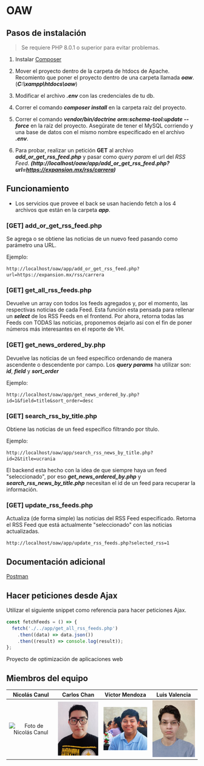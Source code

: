 # OAW

## Pasos de instalación

> Se requiere PHP 8.0.1 o superior para evitar problemas.

1. Instalar [Composer](https://getcomposer.org/download/)

2. Mover el proyecto dentro de la carpeta de htdocs de Apache. Recomiento que poner el proyecto dentro de una carpeta llamada **_oaw_**. (**_C:\xampp\htdocs\oaw_**)

3. Modificar el archivo **_.env_** con las credenciales de tu db.

4. Correr el comando **_composer install_** en la carpeta raíz del proyecto.

5. Correr el comando **_vendor/bin/doctrine orm:schema-tool:update --force_** en la raíz del proyecto. Asegúrate de tener el MySQL corriendo y una base de datos con el mismo nombre especificado en el archivo **_.env_**.

6. Para probar, realizar un petición **GET** al archivo **_add_or_get_rss_feed.php_** y pasar como _query param_ el url del _RSS Feed_. **_(http://localhost/oaw/app/add_or_get_rss_feed.php?url=https://expansion.mx/rss/carrera)_**

## Funcionamiento

- Los servicios que provee el back se usan haciendo fetch a los 4 archivos que están en la carpeta **_app_**.

### [GET] add_or_get_rss_feed.php

Se agrega o se obtiene las noticias de un nuevo feed pasando como parámetro una URL.

Ejemplo:

```
http://localhost/oaw/app/add_or_get_rss_feed.php?url=https://expansion.mx/rss/carrera
```

### [GET] get_all_rss_feeds.php

Devuelve un array con todos los feeds agregados y, por el momento, las respectivas noticias de cada Feed. Esta función esta pensada para rellenar un **_select_** de los RSS Feeds en el frontend. Por ahora, retorna todas las Feeds con TODAS las noticias, proponemos dejarlo así con el fin de poner números más interesantes en el reporte de VH.

### [GET] get_news_ordered_by.php

Devuelve las noticias de un feed específico ordenando de manera ascendente o descendente por campo. Los **_query params_** ha utilizar son: **_id_**, **_field_** y **_sort_order_**

Ejemplo:

```
http://localhost/oaw/app/get_news_ordered_by.php?id=1&field=title&sort_order=desc
```

### [GET] search_rss_by_title.php

Obtiene las noticias de un feed específico filtrando por título.

Ejemplo:

```
http://localhost/oaw/app/search_rss_news_by_title.php?id=2&title=ucrania
```

El backend esta hecho con la idea de que siempre haya un feed "seleccionado", por eso **_get_news_ordered_by.php_** y **_search_rss_news_by_title.php_** necesitan el id de un feed para recuperar la información.

### [GET] update_rss_feeds.php

Actualiza (de forma simple) las noticias del RSS Feed especificado. Retorna el RSS Feed que está actualmente "seleccionado" con las noticias actualizadas.

```
http://localhost/oaw/app/update_rss_feeds.php?selected_rss=1
```

## Documentación adicional

[Postman](https://documenter.getpostman.com/view/14211662/UVkvKYZN)

## Hacer peticiones desde Ajax

Utilizar el siguiente snippet como referencia para hacer peticiones Ajax.

```js
const fetchFeeds = () => {
  fetch('./../app/get_all_rss_feeds.php')
    .then((data) => data.json())
    .then((result) => console.log(result));
};
```

Proyecto de optimización de aplicaciones web
## Miembros del equipo

|                              Nicolás Canul                                        |                               Carlos Chan                             |                             Víctor Mendoza                                 |                                Luis Valencia                              |
|:---------------------------------------------------------------------------------:| :--------------------------------------------------------------------:| :-------------------------------------------------------------------------:| :------------------------------------------------------------------------:|
|<img src="public/team/nicolás_canul.jpeg" alt="Foto de Nicolás Canul" width=150px>         | <img src="public/team/carlos_chan.jpeg" alt="Foto de Carlos Chan" width=150px>| <img src="public/team/victor_mendoza.jpg" alt="Foto de Víctor Mendoza" width=150px>| <img src="public/team/luis_valencia.jpeg" alt="Foto de Luis Valencia" width=150px>|
